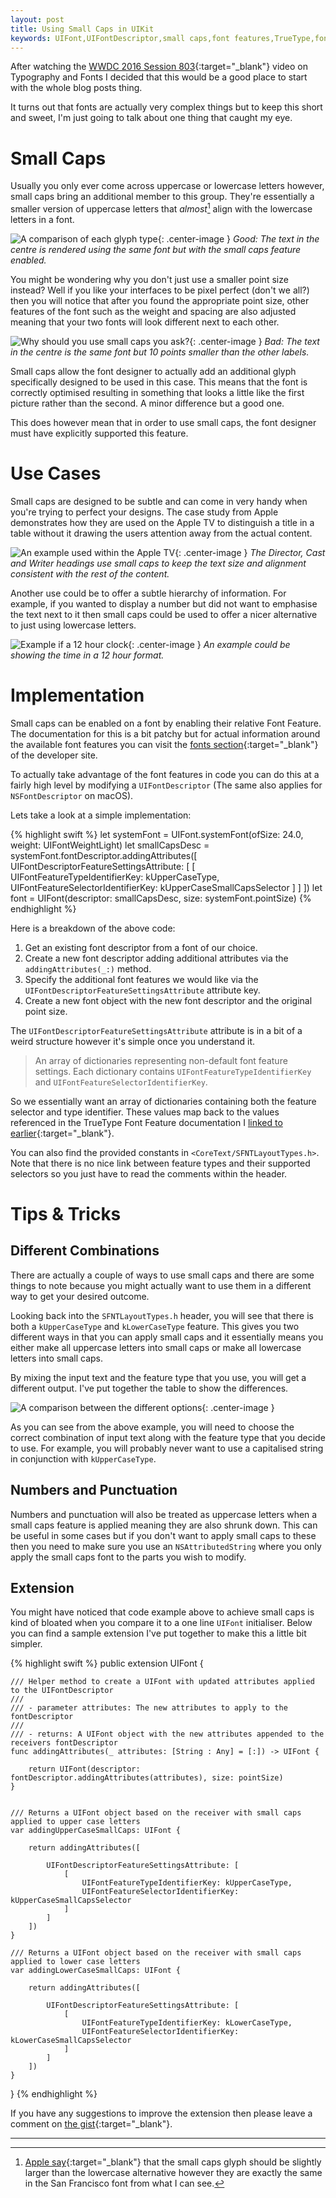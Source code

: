 ```yaml
---
layout: post
title: Using Small Caps in UIKit
keywords: UIFont,UIFontDescriptor,small caps,font features,TrueType,fonts,typography,iOS,watchOS,macOS,tvOS
---
```


After watching the [WWDC 2016 Session 803][1]{:target="\_blank"} video on Typography and Fonts I decided that this would be a good place to start with the whole blog posts thing.

It turns out that fonts are actually very complex things but to keep this short and sweet, I'm just going to talk about one thing that caught my eye.

# Small Caps

Usually you only ever come across uppercase or lowercase letters however, small caps bring an additional member to this group. They're essentially a smaller version of uppercase letters that _almost_[^1] align with the lowercase letters in a font.

![A comparison of each glyph type](/public/images/fonts/abc.png){: .center-image }
_Good: The text in the centre is rendered using the same font but with the small caps feature enabled._

You might be wondering why you don't just use a smaller point size instead? Well if you like your interfaces to be pixel perfect (don't we all?) then you will notice that after you found the appropriate point size, other features of the font such as the weight and spacing are also adjusted meaning that your two fonts will look different next to each other.

![Why should you use small caps you ask?](/public/images/fonts/abc-bad.png){: .center-image }
_Bad: The text in the centre is the same font but 10 points smaller than the other labels._

Small caps allow the font designer to actually add an additional glyph specifically designed to be used in this case. This means that the font is correctly optimised resulting in something that looks a little like the first picture rather than the second. A minor difference but a good one.

This does however mean that in order to use small caps, the font designer must have explicitly supported this feature.

# Use Cases

Small caps are designed to be subtle and can come in very handy when you're trying to perfect your designs. The case study from Apple demonstrates how they are used on the Apple TV to distinguish a title in a table without it drawing the users attention away from the actual content.

![An example used within the Apple TV](/public/images/fonts/appletv.jpg){: .center-image }
_The Director, Cast and Writer headings use small caps to keep the text size and alignment consistent with the rest of the content._

Another use could be to offer a subtle hierarchy of information. For example, if you wanted to display a number but did not want to emphasise the text next to it then small caps could be used to offer a nicer alternative to just using lowercase letters.

![Example if a 12 hour clock](/public/images/fonts/12am.png){: .center-image }
_An example could be showing the time in a 12 hour format._

# Implementation

Small caps can be enabled on a font by enabling their relative Font Feature. The documentation for this is a bit patchy but for actual information around the available font features you can visit the [fonts section][2]{:target="\_blank"} of the developer site.

To actually take advantage of the font features in code you can do this at a fairly high level by modifying a `UIFontDescriptor` (The same also applies for `NSFontDescriptor` on macOS).



Lets take a look at a simple implementation:

{% highlight swift %}
let systemFont = UIFont.systemFont(ofSize: 24.0, weight: UIFontWeightLight)
let smallCapsDesc = systemFont.fontDescriptor.addingAttributes([
    UIFontDescriptorFeatureSettingsAttribute: [
        [
            UIFontFeatureTypeIdentifierKey: kUpperCaseType,
            UIFontFeatureSelectorIdentifierKey: kUpperCaseSmallCapsSelector
        ]
    ]
])
let font = UIFont(descriptor: smallCapsDesc, size: systemFont.pointSize)
{% endhighlight %}

Here is a breakdown of the above code:

1. Get an existing font descriptor from a font of our choice.
2. Create a new font descriptor adding additional attributes via the `addingAttributes(_:)` method.
3. Specify the additional font features we would like via the `UIFontDescriptorFeatureSettingsAttribute` attribute key.
4. Create a new font object with the new font descriptor and the original point size.

The `UIFontDescriptorFeatureSettingsAttribute` attribute is in a bit of a weird structure however it's simple once you understand it.

> An array of dictionaries representing non-default font feature settings. Each dictionary contains `UIFontFeatureTypeIdentifierKey` and `UIFontFeatureSelectorIdentifierKey`.

So we essentially want an array of dictionaries containing both the feature selector and type identifier. These values map back to the values referenced in the TrueType Font Feature documentation I [linked to earlier][2]{:target="\_blank"}.  

You can also find the provided constants in `<CoreText/SFNTLayoutTypes.h>`. Note that there is no nice link between feature types and their supported selectors so you just have to read the comments within the header.  

# Tips & Tricks

## Different Combinations

There are actually a couple of ways to use small caps and there are some things to note because you might actually want to use them in a different way to get your desired outcome.

Looking back into the `SFNTLayoutTypes.h` header, you will see that there is both a `kUpperCaseType` and `kLowerCaseType` feature. This gives you two different ways in that you can apply small caps and it essentially means you either make all uppercase letters into small caps or make all lowercase letters into small caps.

By mixing the input text and the feature type that you use, you will get a different output. I've put together the table to show the differences.

![A comparison between the different options](/public/images/fonts/comparison.png){: .center-image }

As you can see from the above example, you will need to choose the correct combination of input text along with the feature type that you decide to use. For example, you will probably never want to use a capitalised string in conjunction with `kUpperCaseType`.

## Numbers and Punctuation

Numbers and punctuation will also be treated as uppercase letters when a small caps feature is applied meaning they are also shrunk down. This can be useful in some cases but if you don't want to apply small caps to these then you need to make sure you use an `NSAttributedString` where you only apply the small caps font to the parts you wish to modify.

## Extension

You might have noticed that code example above to achieve small caps is kind of bloated when you compare it to a one line `UIFont` initialiser. Below you can find a sample extension I've put together to make this a little bit simpler.

<!-- <script src="https://gist.github.com/liamnichols/56736b4988c57a33ad70086a0dc6018b.js"></script> -->
{% highlight swift %}
public extension UIFont {

    /// Helper method to create a UIFont with updated attributes applied to the UIFontDescriptor
    ///
    /// - parameter attributes: The new attributes to apply to the fontDescriptor
    ///
    /// - returns: A UIFont object with the new attributes appended to the receivers fontDescriptor
    func addingAttributes(_ attributes: [String : Any] = [:]) -> UIFont {

        return UIFont(descriptor: fontDescriptor.addingAttributes(attributes), size: pointSize)
    }


    /// Returns a UIFont object based on the receiver with small caps applied to upper case letters
    var addingUpperCaseSmallCaps: UIFont {

        return addingAttributes([

            UIFontDescriptorFeatureSettingsAttribute: [
                [
                    UIFontFeatureTypeIdentifierKey: kUpperCaseType,
                    UIFontFeatureSelectorIdentifierKey: kUpperCaseSmallCapsSelector
                ]
            ]
        ])
    }

    /// Returns a UIFont object based on the receiver with small caps applied to lower case letters
    var addingLowerCaseSmallCaps: UIFont {

        return addingAttributes([

            UIFontDescriptorFeatureSettingsAttribute: [
                [
                    UIFontFeatureTypeIdentifierKey: kLowerCaseType,
                    UIFontFeatureSelectorIdentifierKey: kLowerCaseSmallCapsSelector
                ]
            ]
        ])
    }
}
{% endhighlight %}

If you have any suggestions to improve the extension then please leave a comment on [the gist][4]{:target="\_blank"}.

--------

[^1]: [Apple say][3]{:target="\_blank"} that the small caps glyph should be slightly larger than the lowercase alternative however they are exactly the same in the San Francisco font from what I can see.

[1]: https://developer.apple.com/videos/play/wwdc2016/803/
[2]: https://developer.apple.com/fonts/TrueType-Reference-Manual/RM09/AppendixF.html
[3]: https://developer.apple.com/videos/play/wwdc2016-803/?time=1327
[4]: https://gist.github.com/liamnichols/56736b4988c57a33ad70086a0dc6018b#file-smallcaps-swift
